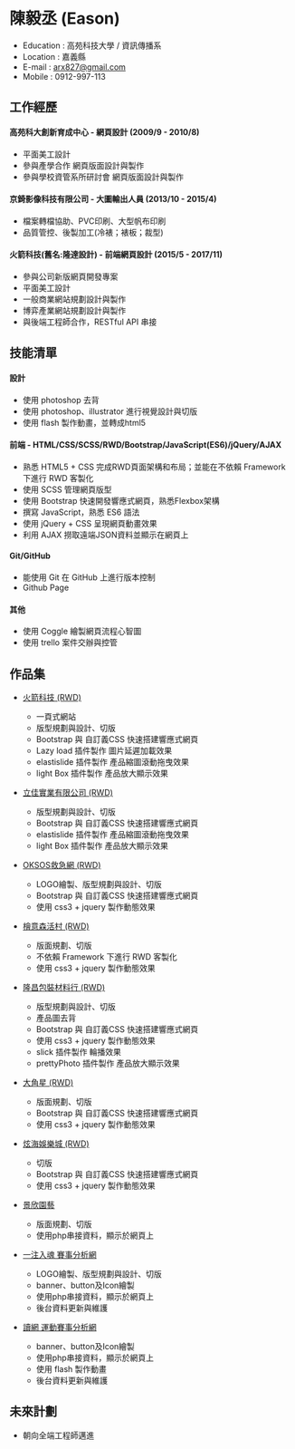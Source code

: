# 陳毅丞 (Eason)
 - Education : 高苑科技大學 / 資訊傳播系
 - Location : 嘉義縣
 - E-mail : arx827@gmail.com
 - Mobile : 0912-997-113


## 工作經歷

#### 高苑科大創新育成中心 - 網頁設計 (2009/9 - 2010/8)
 * 平面美工設計
 * 參與產學合作  網頁版面設計與製作
 * 參與學校資管系所研討會  網頁版面設計與製作
 
#### 京錡影像科技有限公司 - 大圖輸出人員 (2013/10 - 2015/4)
 * 檔案轉檔協助、PVC印刷、大型帆布印刷
 * 品質管控、後製加工(冷裱；裱板；裁型)
 
#### 火箭科技(舊名:隆達設計) - 前端網頁設計 (2015/5 - 2017/11)
 * 參與公司新版網頁開發專案
 * 平面美工設計
 * 一般商業網站規劃設計與製作
 * 博弈產業網站規劃設計與製作
 * 與後端工程師合作，RESTful API 串接


## 技能清單

#### 設計
 * 使用 photoshop 去背
 * 使用 photoshop、illustrator 進行視覺設計與切版
 * 使用 flash 製作動畫，並轉成html5
 
#### 前端 - HTML/CSS/SCSS/RWD/Bootstrap/JavaScript(ES6)/jQuery/AJAX
 * 熟悉 HTML5 + CSS 完成RWD頁面架構和布局；並能在不依賴 Framework 下進行 RWD 客製化
 * 使用 SCSS 管理網頁版型
 * 使用 Bootstrap 快速開發響應式網頁，熟悉Flexbox架構
 * 撰寫 JavaScript，熟悉 ES6 語法
 * 使用 jQuery + CSS 呈現網頁動畫效果
 * 利用 AJAX 撈取遠端JSON資料並顯示在網頁上

#### Git/GitHub
 * 能使用 Git 在 GitHub 上進行版本控制
 * Github Page

#### 其他
 * 使用 Coggle 繪製網頁流程心智圖
 * 使用 trello 案件交辦與控管
 
 
## 作品集 
- <a href="http://www.rocketsz.com/" target="_blank">火箭科技 (RWD)</a>
  - 一頁式網站
  - 版型規劃與設計、切版
  - Bootstrap 與 自訂義CSS 快速搭建響應式網頁
  - Lazy load 插件製作 圖片延遲加載效果
  - elastislide 插件製作 產品縮圖滾動拖曳效果
  - light Box 插件製作 產品放大顯示效果

- <a href="http://www.lcp.com.tw/" target="_blank">立佳實業有限公司 (RWD)</a>
  - 版型規劃與設計、切版
  - Bootstrap 與 自訂義CSS 快速搭建響應式網頁
  - elastislide 插件製作 產品縮圖滾動拖曳效果
  - light Box 插件製作 產品放大顯示效果

- <a href="http://oksos.net/tw/index.php" target="_blank">OKSOS救急網 (RWD)</a>
  - LOGO繪製、版型規劃與設計、切版
  - Bootstrap 與 自訂義CSS 快速搭建響應式網頁
  - 使用 css3 + jquery 製作動態效果

- <a href="http://www.hinokivillage.com.tw/" target="_blank">檜意森活村 (RWD)</a>
  - 版面規劃、切版
  - 不依賴 Framework 下進行 RWD 客製化
  - 使用 css3 + jquery 製作動態效果

- <a href="http://tclongchang.com.tw/" target="_blank">隆昌包裝材料行 (RWD)</a>
  - 版型規劃與設計、切版
  - 產品圖去背
  - Bootstrap 與 自訂義CSS 快速搭建響應式網頁
  - 使用 css3 + jquery 製作動態效果
  - slick 插件製作 輪播效果
  - prettyPhoto 插件製作 產品放大顯示效果

- <a href="http://www.a9958.com.tw/" target="_blank">大角星 (RWD)</a>
  - 版面規劃、切版
  - Bootstrap 與 自訂義CSS 快速搭建響應式網頁
  - 使用 css3 + jquery 製作動態效果

- <a href="http://sn.sh1788.net/" target="_blank">炫海娛樂城 (RWD)</a>
  - 切版
  - Bootstrap 與 自訂義CSS 快速搭建響應式網頁
  - 使用 css3 + jquery 製作動態效果

- <a href="http://048235631.com/" target="_blank">景欣園藝</a>
  - 版面規劃、切版
  - 使用php串接資料，顯示於網頁上

- <a href="http://showhands.net/" target="_blank">一注入魂 賽事分析網</a>
  - LOGO繪製、版型規劃與設計、切版
  - banner、button及Icon繪製
  - 使用php串接資料，顯示於網頁上
  - 後台資料更新與維護
  
- <a href="http://dwsport.info/" target="_blank">讀網 運動賽事分析網</a>
  - banner、button及Icon繪製
  - 使用php串接資料，顯示於網頁上
  - 使用 flash 製作動畫
  - 後台資料更新與維護


## 未來計劃
 * 朝向全端工程師邁進
 
 
 
 